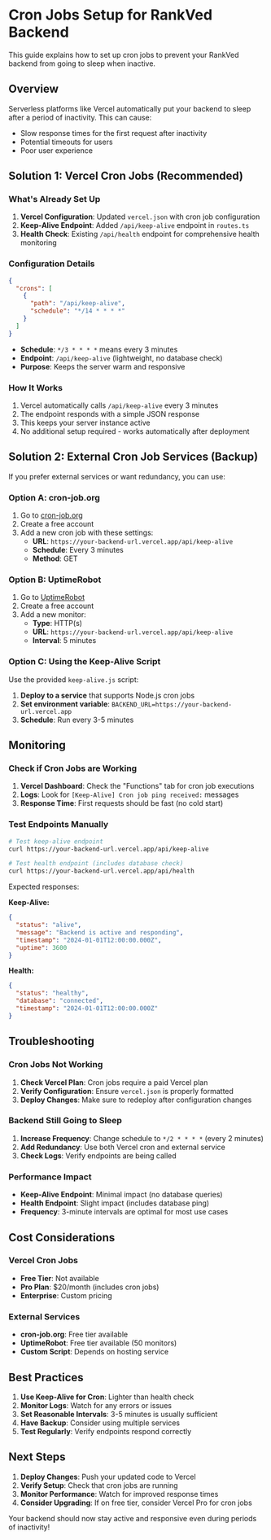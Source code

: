 # Cron Jobs Setup for RankVed Backend

This guide explains how to set up cron jobs to prevent your RankVed backend from going to sleep when inactive.

## Overview

Serverless platforms like Vercel automatically put your backend to sleep after a period of inactivity. This can cause:
- Slow response times for the first request after inactivity
- Potential timeouts for users
- Poor user experience

## Solution 1: Vercel Cron Jobs (Recommended)

### What's Already Set Up

1. **Vercel Configuration**: Updated `vercel.json` with cron job configuration
2. **Keep-Alive Endpoint**: Added `/api/keep-alive` endpoint in `routes.ts`
3. **Health Check**: Existing `/api/health` endpoint for comprehensive health monitoring

### Configuration Details

```json
{
  "crons": [
    {
      "path": "/api/keep-alive",
      "schedule": "*/14 * * * *"
    }
  ]
}
```

- **Schedule**: `*/3 * * * *` means every 3 minutes
- **Endpoint**: `/api/keep-alive` (lightweight, no database check)
- **Purpose**: Keeps the server warm and responsive

### How It Works

1. Vercel automatically calls `/api/keep-alive` every 3 minutes
2. The endpoint responds with a simple JSON response
3. This keeps your server instance active
4. No additional setup required - works automatically after deployment

## Solution 2: External Cron Job Services (Backup)

If you prefer external services or want redundancy, you can use:

### Option A: cron-job.org

1. Go to [cron-job.org](https://cron-job.org)
2. Create a free account
3. Add a new cron job with these settings:
   - **URL**: `https://your-backend-url.vercel.app/api/keep-alive`
   - **Schedule**: Every 3 minutes
   - **Method**: GET

### Option B: UptimeRobot

1. Go to [UptimeRobot](https://uptimerobot.com)
2. Create a free account
3. Add a new monitor:
   - **Type**: HTTP(s)
   - **URL**: `https://your-backend-url.vercel.app/api/keep-alive`
   - **Interval**: 5 minutes

### Option C: Using the Keep-Alive Script

Use the provided `keep-alive.js` script:

1. **Deploy to a service** that supports Node.js cron jobs
2. **Set environment variable**: `BACKEND_URL=https://your-backend-url.vercel.app`
3. **Schedule**: Run every 3-5 minutes

## Monitoring

### Check if Cron Jobs are Working

1. **Vercel Dashboard**: Check the "Functions" tab for cron job executions
2. **Logs**: Look for `[Keep-Alive] Cron job ping received:` messages
3. **Response Time**: First requests should be fast (no cold start)

### Test Endpoints Manually

```bash
# Test keep-alive endpoint
curl https://your-backend-url.vercel.app/api/keep-alive

# Test health endpoint (includes database check)
curl https://your-backend-url.vercel.app/api/health
```

Expected responses:

**Keep-Alive:**
```json
{
  "status": "alive",
  "message": "Backend is active and responding",
  "timestamp": "2024-01-01T12:00:00.000Z",
  "uptime": 3600
}
```

**Health:**
```json
{
  "status": "healthy",
  "database": "connected",
  "timestamp": "2024-01-01T12:00:00.000Z"
}
```

## Troubleshooting

### Cron Jobs Not Working

1. **Check Vercel Plan**: Cron jobs require a paid Vercel plan
2. **Verify Configuration**: Ensure `vercel.json` is properly formatted
3. **Deploy Changes**: Make sure to redeploy after configuration changes

### Backend Still Going to Sleep

1. **Increase Frequency**: Change schedule to `*/2 * * * *` (every 2 minutes)
2. **Add Redundancy**: Use both Vercel cron and external service
3. **Check Logs**: Verify endpoints are being called

### Performance Impact

- **Keep-Alive Endpoint**: Minimal impact (no database queries)
- **Health Endpoint**: Slight impact (includes database ping)
- **Frequency**: 3-minute intervals are optimal for most use cases

## Cost Considerations

### Vercel Cron Jobs
- **Free Tier**: Not available
- **Pro Plan**: $20/month (includes cron jobs)
- **Enterprise**: Custom pricing

### External Services
- **cron-job.org**: Free tier available
- **UptimeRobot**: Free tier available (50 monitors)
- **Custom Script**: Depends on hosting service

## Best Practices

1. **Use Keep-Alive for Cron**: Lighter than health check
2. **Monitor Logs**: Watch for any errors or issues
3. **Set Reasonable Intervals**: 3-5 minutes is usually sufficient
4. **Have Backup**: Consider using multiple services
5. **Test Regularly**: Verify endpoints respond correctly

## Next Steps

1. **Deploy Changes**: Push your updated code to Vercel
2. **Verify Setup**: Check that cron jobs are running
3. **Monitor Performance**: Watch for improved response times
4. **Consider Upgrading**: If on free tier, consider Vercel Pro for cron jobs

Your backend should now stay active and responsive even during periods of inactivity! 